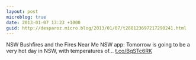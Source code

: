 ```yaml
---
layout: post
microblog: true
date: 2013-01-07 13:23 +1000
guid: http://desparoz.micro.blog/2013/01/07/t288123697217290241.html
---
```

NSW Bushfires and the Fires Near Me NSW app: Tomorrow is going to be a very hot day in NSW, with temperatures of... [t.co/BqSTc6RK](http://t.co/BqSTc6RK)
